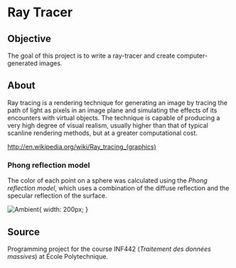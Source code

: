 # Ray Tracer

## Objective
The goal of this project is to write a ray-tracer and create computer-generated images.

## About
Ray tracing is a rendering technique for generating an image by tracing the path of light as pixels in an image plane and simulating the effects of its encounters with virtual objects. The technique is capable of producing a very high degree of visual realism, usually higher than that of typical scanline rendering methods, but at a greater computational cost.

http://en.wikipedia.org/wiki/Ray_tracing_(graphics)

### Phong reflection model
The color of each point on a sphere was calculated using the *Phong reflection model*, which uses a combination of the diffuse reflection and the specular reflection of the surface.

![Ambient](image/ambient.ppm){ width: 200px; }

## Source
Programming project for the course INF442 (*Traitement des données massives*) at École Polytechnique.
